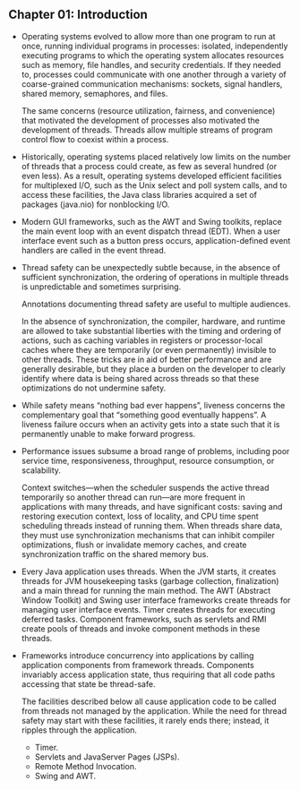 ## Chapter 01: Introduction

- Operating systems evolved to allow more than one program to run at once, running individual programs in processes: isolated, independently executing programs to which the operating system allocates resources such as memory, file handles, and security credentials. If they needed to, processes could communicate with one another through a variety of coarse-grained communication mechanisms: sockets, signal handlers, shared memory, semaphores, and files.

	The same concerns (resource utilization, fairness, and convenience) that motivated the development of processes also motivated the development of threads. Threads allow multiple streams of program control flow to coexist within a process.

- Historically, operating systems placed relatively low limits on the number of threads that a process could create, as few as several hundred (or even less). As a result, operating systems developed efficient facilities for multiplexed I/O, such as the Unix select and poll system calls, and to access these facilities, the Java class libraries acquired a set of packages (java.nio) for nonblocking I/O.

- Modern GUI frameworks, such as the AWT and Swing toolkits, replace the main event loop with an event dispatch thread (EDT). When a user interface event such as a button press occurs, application-defined event handlers are called in the event thread.

- Thread safety can be unexpectedly subtle because, in the absence of sufficient synchronization, the ordering of operations in multiple threads is unpredictable and sometimes surprising.

	Annotations documenting thread safety are useful to multiple audiences.

	In the absence of synchronization, the compiler, hardware, and runtime are allowed to take substantial liberties with the timing and ordering of actions, such as caching variables in registers or processor-local caches where they are temporarily (or even permanently) invisible to other threads. These tricks are in aid of better performance and are generally desirable, but they place a burden on the developer to clearly identify where data is being shared across threads so that these optimizations do not undermine safety.

- While safety means “nothing bad ever happens”, liveness concerns the complementary goal that “something good eventually happens”. A liveness failure occurs when an activity gets into a state such that it is permanently unable to make forward progress.

- Performance issues subsume a broad range of problems, including poor service time, responsiveness, throughput, resource consumption, or scalability.

	Context switches—when the scheduler suspends the active thread temporarily so another thread can run—are more frequent in applications with many threads, and have significant costs: saving and restoring execution context, loss of locality, and CPU time spent scheduling threads instead of running them. When threads share data, they must use synchronization mechanisms that can inhibit compiler optimizations, flush or invalidate memory caches, and create synchronization traffic on the shared memory bus.

- Every Java application uses threads. When the JVM starts, it creates threads for JVM housekeeping tasks (garbage collection, finalization) and a main thread for running the main method. The AWT (Abstract Window Toolkit) and Swing user interface frameworks create threads for managing user interface events. Timer creates threads for executing deferred tasks. Component frameworks, such as servlets and RMI create pools of threads and invoke component methods in these threads.

- Frameworks introduce concurrency into applications by calling application components from framework threads. Components invariably access application state, thus requiring that all code paths accessing that state be thread-safe.

	The facilities described below all cause application code to be called from threads not managed by the application. While the need for thread safety may start with these facilities, it rarely ends there; instead, it ripples through the application.
  - Timer.
  - Servlets and JavaServer Pages (JSPs).
  - Remote Method Invocation.
  - Swing and AWT.